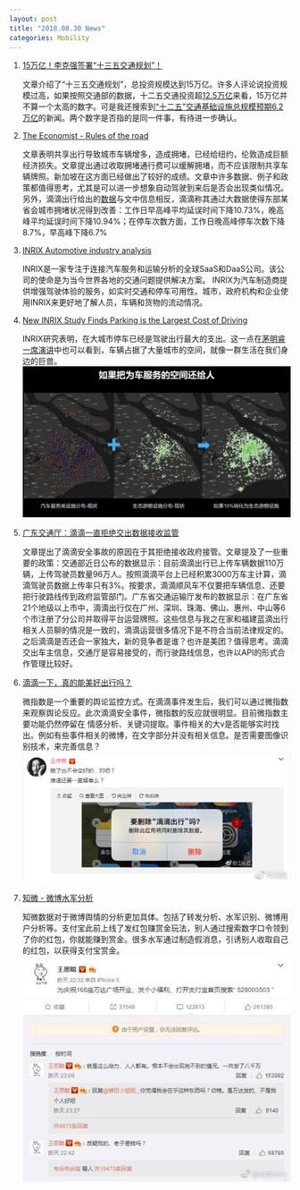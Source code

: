 ```yaml
---
layout: post
title: "2018.08.30 News"
categories: Mobility
---
```


1. [15万亿！李克强签署“十三五交通规划”！](https://mp.weixin.qq.com/s/kXdaRCTiCaV1LxStoXC1QQ)

    文章介绍了“十三五交通规划”，总投资规模达到15万亿。许多人评论说投资规模过高，如果按照交通部的数据，十二五交通投资超[12.5万亿](http://finance.people.com.cn/n1/2015/1228/c1004-27985139.html)来看，15万亿并不算一个太高的数字。可是我还搜索到[“十二五”交通基础设施总规模预期6.2万亿](http://finance.eastmoney.com/news/1350,20110526138523237.html)的新闻。两个数字是否指的是同一件事，有待进一步确认。

2. [The Economist - Rules of the road](https://www.economist.com/node/21748807?frsc=dg%7Ce)

    文章表明共享出行导致城市车辆增多，造成拥堵，已经给纽约，伦敦造成巨额经济损失。文章提出通过收取拥堵通行费可以缓解拥堵，而不应该限制共享车辆牌照。新加坡在这方面已经做出了较好的成绩。文章中许多数据、例子和政策都值得思考，尤其是可以进一步想象自动驾驶到来后是否会出现类似情况。另外，滴滴出行给出的[数据](https://www.didiglobal.com/news/newsDetail?id=384&type=news)与文中信息相反，滴滴称其通过大数据使得东部某省会城市拥堵状况得到改善：工作日早高峰平均延误时间下降10.73%，晚高峰平均延误时间下降10.94%；在停车次数方面，工作日晚高峰停车次数下降8.7%，早高峰下降6.7%

3. [INRIX Automotive industry analysis](http://inrix.com/industries/automotive/)

    INRIX是一家专注于连接汽车服务和运输分析的全球SaaS和DaaS公司。该公司的使命是为当今世界各地的交通问题提供解决方案。 INRIX为汽车制造商提供增强驾驶体验的服务，如实时交通和停车可用性。城市，政府机构和企业使用INRIX来更好地了解人员，车辆和货物的流动情况。

4. [New INRIX Study Finds Parking is the Largest Cost of Driving](http://inrix.com/press-releases/cod-us/)

    INRIX研究表明，在大城市停车已经是驾驶出行最大的支出。这一点在[茅明睿一席演讲](https://mp.weixin.qq.com/s/x4eMN_Y9PDg3H3QoFLFOXw)中也可以看到，车辆占据了大量城市的空间，就像一群生活在我们身边的巨兽。
    ![](/img/city_car.jpg)

5. [广东交通厅：滴滴一直拒绝交出数据接收监管](https://mp.weixin.qq.com/s/ZTDr3l7u95XdHbP7WHSzUw)

    文章提出了滴滴安全事故的原因在于其拒绝接收政府接管。文章提及了一些重要的政策：交通部近日公布的数据显示：目前滴滴出行已上传车辆数据110万辆，上传驾驶员数量96万人。按照滴滴平台上已经积累3000万车主计算，滴滴驾驶员数据上传率只有3%。按要求，滴滴顺风车不仅要把车辆信息、还要把行驶路线传到政府监管部门。广东省交通运输厅发布的数据显示：在广东省21个地级以上市中，滴滴出行仅在广州、深圳、珠海、佛山、惠州、中山等6个市注册了分公司并取得平台运营牌照。这些信息与我之在家和福建蓝滴出行相关人员聊的情况是一致的，滴滴运营很多情况下是不符合当前法律规定的。之后滴滴是否还会一家独大，新的竞争者是谁？也许是美团？值得思考。滴滴交出车主信息，交通厅是容易接受的，而行驶路线信息，也许以API的形式合作管理比较好。

6. [滴滴一下，真的能美好出行吗？](https://www.weibo.com/ttarticle/p/show?id=2309404278371973464513)

    微指数是一个重要的舆论监控方式。在滴滴事件发生后，我们可以通过微指数来观察舆论反应。此次滴滴安全事件，微指数的反应就很明显。目前微指数主要功能仍然停留在 情感分析、关键词提取。事件相关的大v是否能够实时找出。例如有些事件相关的微博，在文字部分并没有相关信息。是否需要图像识别技术，来完善信息？
    ![](/img/didi.jpg)

7. [知微 - 微博水军分析](https://mp.weixin.qq.com/s?__biz=MzAwNzIwNDM0Mw==&mid=2651520672&idx=1&sn=f9f31c118d8c7dbe8d9679dd1b6a0938&chksm=80ffe238b7886b2e58d964834e0557afaf338cb4315758ffd43c576cb613127bb9a7a1f89502&token=1485921643&lang=zh_CN#rd)

    知微数据对于微博舆情的分析更加具体。包括了转发分析、水军识别、微博用户分析等。支付宝此前上线了发红包赚赏金玩法，别人通过搜索数字口令领到了你的红包，你就能赚到赏金。很多水军通过制造假消息，引诱别人收取自己的红包，以获得支付宝赏金。
    ![](/img/weibo_shuijun.jpeg)